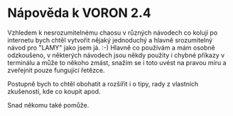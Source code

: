 # Nápověda k VORON 2.4

Vzhledem k nesrozumitelnému chaosu v různých návodech co kolují po internetu bych chtěl vytvořit nějaký jednoduchý a hlavně srozumitelný návod pro "LAMY" jako jsem já. :-) Hlavně co používám a mám osobně odzkoušeno, v některých návodech jsou někdy použity i chybné příkazy v terminálu a může to někoho zmást, snažím se i toto uvést na pravou míru a zveřejnit pouze fungující řetězce.

Postupně bych to chtěl obohatit a rozšířit i o tipy, rady z vlastních zkušeností, kde co koupit apod.

Snad někomu také pomůže.
